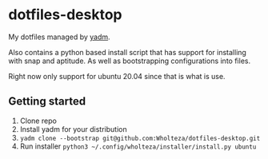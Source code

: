 # dotfiles-desktop
My dotfiles managed by [yadm](https://yadm.io/).

Also contains a python based install script that has support for installing with snap and aptitude. As well as bootstrapping configurations into files.

Right now only support for ubuntu 20.04 since that is what is use.

## Getting started
1. Clone repo
1. Install yadm for your distribution
1. `yadm clone --bootstrap git@github.com:Wholteza/dotfiles-desktop.git`
1. Run installer `python3 ~/.config/wholteza/installer/install.py ubuntu`
